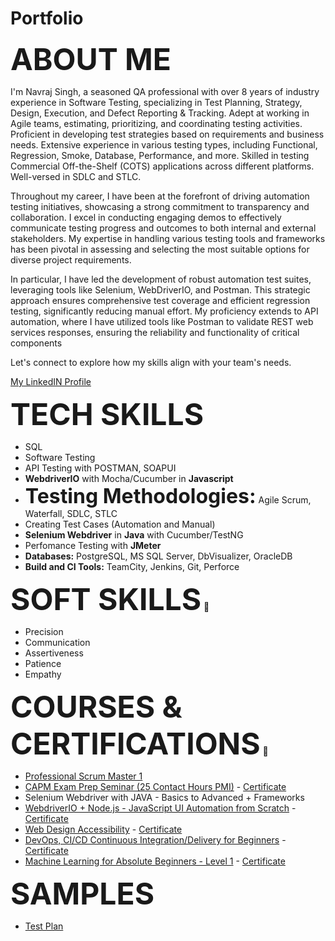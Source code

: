 # Portfolio

<font size = "10">**ABOUT ME**</font> 

I'm Navraj Singh, a seasoned QA professional with over 8 years of industry experience in Software Testing, specializing in Test Planning, Strategy, Design, Execution, and Defect Reporting & Tracking. Adept at working in Agile teams, estimating, prioritizing, and coordinating testing activities. Proficient in developing test strategies based on requirements and business needs. Extensive experience in various testing types, including Functional, Regression, Smoke, Database, Performance, and more. Skilled in testing Commercial Off-the-Shelf (COTS) applications across different platforms. Well-versed in SDLC and STLC.

Throughout my career, I have been at the forefront of driving automation testing initiatives, showcasing a strong commitment to transparency and collaboration. I excel in conducting engaging demos to effectively communicate testing progress and outcomes to both internal and external stakeholders. My expertise in handling various testing tools and frameworks has been pivotal in assessing and selecting the most suitable options for diverse project requirements.

In particular, I have led the development of robust automation test suites, leveraging tools like Selenium, WebDriverIO, and Postman. This strategic approach ensures comprehensive test coverage and efficient regression testing, significantly reducing manual effort. My proficiency extends to API automation, where I have utilized tools like Postman to validate REST web services responses, ensuring the reliability and functionality of critical components

Let's connect to explore how my skills align with your team's needs.

[My LinkedIN Profile](https://www.linkedin.com/in/navraj-singh-ca)

<font size = "10">**TECH SKILLS**</font>
* SQL
* Software Testing
* API Testing with POSTMAN, SOAPUI
* **WebdriverIO** with Mocha/Cucumber in **Javascript**
* <font size = "6">**Testing Methodologies:**</font> Agile Scrum, Waterfall, SDLC, STLC
* Creating Test Cases (Automation and Manual)
* **Selenium Webdriver** in **Java** with Cucumber/TestNG
* Perfomance Testing with **JMeter**
* **Databases:** PostgreSQL, MS SQL Server, DbVisualizer, OracleDB
* **Build and CI Tools:** TeamCity, Jenkins, Git, Perforce

<font size = "10">**SOFT SKILLS**</font> 📁
* Precision
* Communication
* Assertiveness
* Patience
* Empathy

<font size = "10">**COURSES & CERTIFICATIONS**</font> 📓
* [Professional Scrum Master 1](https://scrum.org/certificates/860833)
* [CAPM Exam Prep Seminar (25 Contact Hours PMI)](https://www.udemy.com/course/capm-pmbok6/) - [Certificate](https://www.udemy.com/certificate/UC-d92f7257-3605-41e5-a27f-abe578f2068d/)
* Selenium Webdriver with JAVA - Basics to Advanced + Frameworks
* [WebdriverIO + Node.js - JavaScript UI Automation from Scratch](https://www.udemy.com/course/webdriverio-tutorial-nodejs-javascript/) - [Certificate](https://www.udemy.com/certificate/UC-e395d500-4f53-4b25-a766-21a156285956/)
* [Web Design Accessibility](https://www.udemy.com/course/web-accessibility/) - [Certificate](https://www.udemy.com/certificate/UC-aeca6811-8a48-47bc-8272-e163fa41ac80/)
* [DevOps, CI/CD Continuous Integration/Delivery for Beginners](https://www.udemy.com/course/ci-cd-devops/) - [Certificate](https://www.udemy.com/certificate/UC-f892dfbf-8061-4781-92e5-ddf589f0f56e/)
* [Machine Learning for Absolute Beginners - Level 1](https://www.udemy.com/course/machine-learning-for-absolute-beginners-level-1/) - [Certificate](https://www.udemy.com/certificate/UC-4e2cb7fa-30a7-4001-b4da-973b899bce4c/)

<font size = "10">**SAMPLES**</font>

* [Test Plan](https://drive.google.com/file/d/1DTExBuCTj47dGKItYYFdJzJjXzUERkGl/view?usp=sharing)
